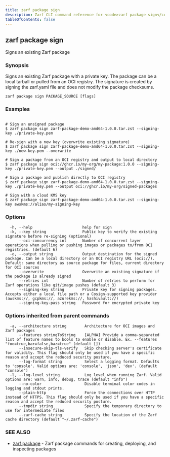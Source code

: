 ```yaml
---
title: zarf package sign
description: Zarf CLI command reference for <code>zarf package sign</code>.
tableOfContents: false
---
```


<!-- Page generated by Zarf; DO NOT EDIT -->

## zarf package sign

Signs an existing Zarf package

### Synopsis

Signs an existing Zarf package with a private key. The package can be a local tarball or pulled from an OCI registry. The signature is created by signing the zarf.yaml file and does not modify the package checksums.

```
zarf package sign PACKAGE_SOURCE [flags]
```

### Examples

```

# Sign an unsigned package
$ zarf package sign zarf-package-demo-amd64-1.0.0.tar.zst --signing-key ./private-key.pem

# Re-sign with a new key (overwrite existing signature)
$ zarf package sign zarf-package-demo-amd64-1.0.0.tar.zst --signing-key ./new-key.pem --overwrite

# Sign a package from an OCI registry and output to local directory
$ zarf package sign oci://ghcr.io/my-org/my-package:1.0.0 --signing-key ./private-key.pem --output ./signed/

# Sign a package and publish directly to OCI registry
$ zarf package sign zarf-package-demo-amd64-1.0.0.tar.zst --signing-key ./private-key.pem --output oci://ghcr.io/my-org/signed-packages

# Sign with a cloud KMS key
$ zarf package sign zarf-package-demo-amd64-1.0.0.tar.zst --signing-key awskms://alias/my-signing-key

```

### Options

```
  -h, --help                      help for sign
  -k, --key string                Public key to verify the existing signature before re-signing (optional)
      --oci-concurrency int       Number of concurrent layer operations when pulling or pushing images or packages to/from OCI registries. (default 6)
  -o, --output string             Output destination for the signed package. Can be a local directory or an OCI registry URL (oci://). Default: same directory as source package for files, current directory for OCI sources
      --overwrite                 Overwrite an existing signature if the package is already signed
      --retries int               Number of retries to perform for Zarf operations like git/image pushes (default 3)
      --signing-key string        Private key for signing packages. Accepts either a local file path or a Cosign-supported key provider (awskms://, gcpkms://, azurekms://, hashivault://)
      --signing-key-pass string   Password for encrypted private key
```

### Options inherited from parent commands

```
  -a, --architecture string        Architecture for OCI images and Zarf packages
      --features stringToString    [ALPHA] Provide a comma-separated list of feature names to bools to enable or disable. Ex. --features "foo=true,bar=false,baz=true" (default [])
      --insecure-skip-tls-verify   Skip checking server's certificate for validity. This flag should only be used if you have a specific reason and accept the reduced security posture.
      --log-format string          Select a logging format. Defaults to 'console'. Valid options are: 'console', 'json', 'dev'. (default "console")
  -l, --log-level string           Log level when running Zarf. Valid options are: warn, info, debug, trace (default "info")
      --no-color                   Disable terminal color codes in logging and stdout prints.
      --plain-http                 Force the connections over HTTP instead of HTTPS. This flag should only be used if you have a specific reason and accept the reduced security posture.
      --tmpdir string              Specify the temporary directory to use for intermediate files
      --zarf-cache string          Specify the location of the Zarf cache directory (default "~/.zarf-cache")
```

### SEE ALSO

* [zarf package](/commands/zarf_package/)	 - Zarf package commands for creating, deploying, and inspecting packages

